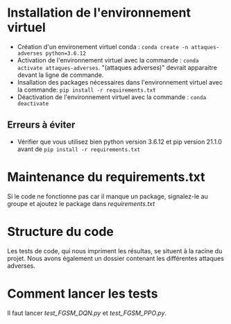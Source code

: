 # Installation de l'environnement virtuel

- Création d'un environement virtuel conda : `conda create -n attaques-adverses python=3.6.12`
- Activation de l'environnement virtuel avec la commande : `conda activate attaques-adverses`. "(attaques adverses)" devrait apparaitre devant la ligne de commande.
- Insallation des packages nécessaires dans l'environnement virtuel avec la commande: `pip install -r requirements.txt`
- Déactivation de l'environnement virtuel avec la commande : `conda deactivate`

## Erreurs à éviter

- Vérifier que vous utilisez bien python version 3.6.12 et pip version 21.1.0 avant de `pip install -r requirements.txt`

# Maintenance du requirements.txt

Si le code ne fonctionne pas car il manque un package, signalez-le au groupe et ajoutez le package dans _requirements.txt_

# Structure du code

Les tests de code, qui nous impriment les résultas, se situent à la racine du projet. Nous avons également un dossier contenant les différentes attaques adverses.

# Comment lancer les tests

Il faut lancer _test_FGSM_DQN.py_ et _test_FGSM_PPO.py_.
